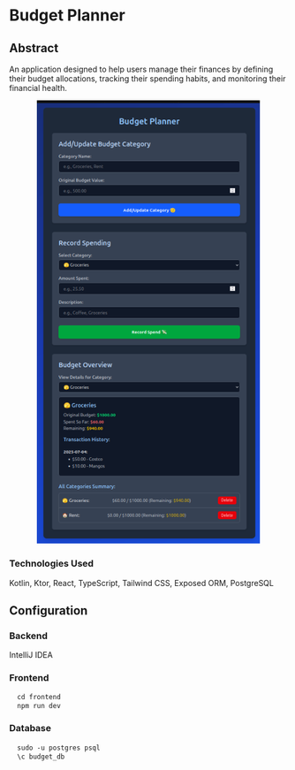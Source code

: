 # Budget Planner

## Abstract

An application designed to help users manage their finances by
defining their budget allocations, tracking their spending
habits, and monitoring their financial health.

<p align="center"><img src="https://github.com/Yehdar/budget-planner/blob/main/demo/demo.png" width="80%"></p>

### Technologies Used

Kotlin, Ktor, React, TypeScript, Tailwind CSS, Exposed ORM, PostgreSQL

## Configuration

### Backend

IntelliJ IDEA

### Frontend

```
  cd frontend
  npm run dev
```

### Database

```
  sudo -u postgres psql
  \c budget_db
```
